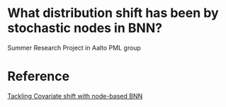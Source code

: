 # What distribution shift has been by stochastic nodes in BNN?
Summer Research Project in Aalto PML group

# Reference
[Tackling Covariate shift with node-based BNN](https://aaltopml.github.io/node-BNN-covariate-shift/)
